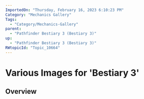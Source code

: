 ```yaml
---
ImportedOn: "Thursday, February 16, 2023 6:10:23 PM"
Category: "Mechanics Gallery"
Tags:
  - "Category/Mechanics-Gallery"
parent:
  - "Pathfinder Bestiary 3 (Bestiary 3)"
up:
  - "Pathfinder Bestiary 3 (Bestiary 3)"
RWtopicId: "Topic_10664"
---
```

# Various Images for 'Bestiary 3'
## Overview

